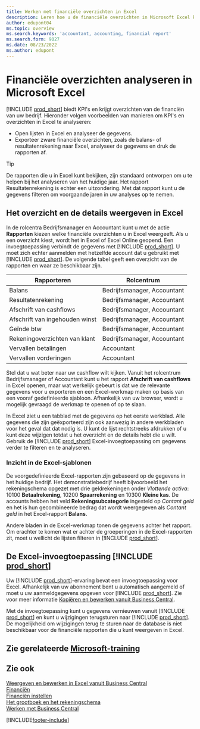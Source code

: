 ```yaml
---
title: Werken met financiële overzichten in Excel
description: Leren hoe u de financiële overzichten in Microsoft Excel kunt openen vanuit Business Central voor een betere analyse.
author: edupont04
ms.topic: overview
ms.search.keywords: 'accountant, accounting, financial report'
ms.search.form: 9027
ms.date: 08/23/2022
ms.author: edupont
---
```

# <a name="analyzing-financial-statements-in-microsoft-excel" />Financiële overzichten analyseren in Microsoft Excel

[!INCLUDE [prod_short](includes/prod_short.md)] biedt KPI's en krijgt overzichten van de financiën van uw bedrijf. Hieronder volgen voorbeelden van manieren om KPI's en overzichten in Excel te analyseren:

* Open lijsten in Excel en analyseer de gegevens. 
* Exporteer zware financiële overzichten, zoals de balans- of resultatenrekening naar Excel, analyseer de gegevens en druk de rapporten af.  

> [!TIP]
> De rapporten die u in Excel kunt bekijken, zijn standaard ontworpen om u te helpen bij het analyseren van het huidige jaar. Het rapport Resultatenrekening is echter een uitzondering. Met dat rapport kunt u de gegevens filteren om voorgaande jaren in uw analyses op te nemen.

## <a name="getting-the-overview-and-the-details-in-excel" />Het overzicht en de details weergeven in Excel

In de rolcentra Bedrijfsmanager en Accountant kunt u met de actie **Rapporten** kiezen welke financiële overzichten u in Excel weergeeft. Als u een overzicht kiest, wordt het in Excel of Excel Online geopend. Een invoegtoepassing verbindt de gegevens met [!INCLUDE [prod_short](includes/prod_short.md)]. U moet zich echter aanmelden met hetzelfde account dat u gebruikt met [!INCLUDE [prod_short](includes/prod_short.md)]. De volgende tabel geeft een overzicht van de rapporten en waar ze beschikbaar zijn.  


|Rapporteren  |Rolcentrum  |
|---------|---------|
|Balans                 | Bedrijfsmanager, Accountant |
|Resultatenrekening              | Bedrijfsmanager, Accountant |
|Afschrift van cashflows       | Bedrijfsmanager, Accountant |
|Afschrift van ingehouden winst| Bedrijfsmanager, Accountant |
|Geïnde btw         | Bedrijfsmanager, Accountant |
|Rekeningoverzichten van klant           | Bedrijfsmanager, Accountant |
|Vervallen betalingen         | Accountant |
|Vervallen vorderingen      | Accountant |

Stel dat u wat beter naar uw cashflow wilt kijken. Vanuit het rolcentrum Bedrijfsmanager of Accountant kunt u het rapport **Afschrift van cashflows** in Excel openen, maar wat werkelijk gebeurt is dat we de relevante gegevens voor u exporteren en een Excel-werkmap maken op basis van een vooraf gedefinieerde sjabloon. Afhankelijk van uw browser, wordt u mogelijk gevraagd de werkmap te openen of op te slaan.  

In Excel ziet u een tabblad met de gegevens op het eerste werkblad. Alle gegevens die zijn geëxporteerd zijn ook aanwezig in andere werkbladen voor het geval dat dat nodig is. U kunt de lijst rechtstreeks afdrukken of u kunt deze wijzigen totdat u het overzicht en de details hebt die u wilt. Gebruik de [!INCLUDE [prod_short](includes/prod_short.md)] Excel-invoegtoepassing om gegevens verder te filteren en te analyseren.  

### <a name="understanding-the-excel-templates" />Inzicht in de Excel-sjablonen

De voorgedefinieerde Excel-rapporten zijn gebaseerd op de gegevens in het huidige bedrijf. Het demonstratiebedrijf heeft bijvoorbeeld het rekeningschema opgezet met drie geldrekeningen onder *Vlottende activa*: 10100 **Betaalrekening**, 10200 **Spaarrekening** en 10300 **Kleine kas**. De accounts hebben het veld **Rekeningsubcategorie** ingesteld op *Contant geld* en het is hun gecombineerde bedrag dat wordt weergegeven als *Contant geld* in het Excel-rapport **Balans**.  

Andere bladen in de Excel-werkmap tonen de gegevens achter het rapport. Om erachter te komen wat er achter de groeperingen in de Excel-rapporten zit, moet u wellicht de lijsten filteren in [!INCLUDE [prod_short](includes/prod_short.md)].  

## <a name="the--excel-add-in" />De Excel-invoegtoepassing [!INCLUDE [prod_short](includes/prod_short.md)]

Uw [!INCLUDE [prod_short](includes/prod_short.md)]-ervaring bevat een invoegtoepassing voor Excel. Afhankelijk van uw abonnement bent u automatisch aangemeld of moet u uw aanmeldgegevens opgeven voor [!INCLUDE [prod_short](includes/prod_short.md)]. Zie voor meer informatie [Kopiëren en bewerken vanuit Business Central](across-work-with-excel.md).  

Met de invoegtoepassing kunt u gegevens vernieuwen vanuit [!INCLUDE [prod_short](includes/prod_short.md)] en kunt u wijzigingen terugsturen naar [!INCLUDE [prod_short](includes/prod_short.md)]. De mogelijkheid om wijzigingen terug te sturen naar de database is niet beschikbaar voor de financiële rapporten die u kunt weergeven in Excel.  

## <a name="see-related-microsoft-training" />Zie gerelateerde [Microsoft-training](/training/modules/configure-powerbi-excel-dynamics-365-business-central/index)

## <a name="see-also" />Zie ook

[Weergeven en bewerken in Excel vanuit Business Central](across-work-with-excel.md)  
[Financiën](finance.md)  
[Financiën instellen](finance-setup-finance.md)  
[Het grootboek en het rekeningschema](finance-general-ledger.md)  
[Werken met Business Central](ui-work-product.md)  


[!INCLUDE[footer-include](includes/footer-banner.md)]
